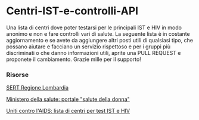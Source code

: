 # Centri-IST-e-controlli-API
Una lista di centri dove poter testarsi per le principali IST e HIV in modo anonimo e non e fare controlli vari di salute. La seguente lista è in costante aggiornamento e se avete da aggiungere altri posti utili di qualsiasi tipo, che possano aiutare e facciano un servizio rispettoso e per i gruppi più discriminati o che danno informazioni utili, aprite una PULL REQUEST e proponete il cambiamento. Grazie mille per il supporto!


### Risorse

[SERT Regione Lombardia](https://www.dati.lombardia.it/Famiglia/Elenco-SERT/ce49-g3mw)

[Ministero della salute: portale "salute della donna"](http://www.salute.gov.it/portale/donna/consultoriDonna.jsp?lingua=italiano&id=4524&area=Salute%20donna&menu=consultori)

[Uniti contro l'AIDS: lista di centri per test IST e HIV](https://www.uniticontrolaids.it/aids-ist/test/dove.aspx)